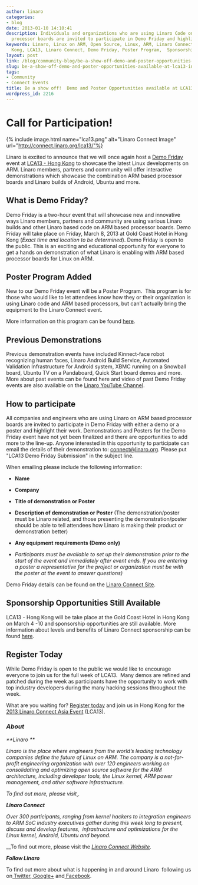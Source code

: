 ```yaml
---
author: linaro
categories:
- blog
date: 2013-01-10 14:10:41
description: Individuals and organizations who are using Linaro Code on ARM based
  processor boards are invited to participate in Demo Friday and highlight their work.
keywords: Linaro, Linux on ARM, Open Source, Linux, ARM, Linaro Connect, LCA13-Hong
  Kong, LCA13, Linaro Connect, Demo Friday, Poster Program,  Sponsorship, Registration
layout: post
link: /blog/community-blog/be-a-show-off-demo-and-poster-opportunities-available-at-lca13-in-hong-kong/
slug: be-a-show-off-demo-and-poster-opportunities-available-at-lca13-in-hong-kong
tags:
- Community
- Connect Events
title: Be a show off!  Demo and Poster Opportunities available at LCA13 in Hong Kong
wordpress_id: 2216
---
```


# Call for Participation!

{% include image.html name="lca13.png" alt="Linaro Connect Image" url="http://connect.linaro.org/lca13/"%}

Linaro is excited to announce that we will once again host a [Demo Friday](/connect/demo-friday) event at [LCA13 - Hong Kong](http://connect.linaro.org) to showcase the latest Linux developments on ARM. Linaro members, partners and community will offer interactive demonstrations which showcase the combination ARM based processor boards and Linaro builds of Android, Ubuntu and more.


## What is Demo Friday?

Demo Friday is a two-hour event that will showcase new and innovative ways Linaro members, partners and community are using various Linaro builds and other Linaro based code on ARM based processor boards. Demo Friday will take place on Friday, March 8, 2013 at Gold Coast Hotel in Hong Kong (_Exact time and location to be determined_). Demo Friday is open to the public. This is an exciting and educational opportunity for everyone to get a hands on demonstration of what Linaro is enabling with ARM based processor boards for Linux on ARM.


## Poster Program Added


New to our Demo Friday event will be a Poster Program.  This program is for those who would like to let attendees know how they or their organization is using Linaro code and ARM based processors, but can’t actually bring the equipment to the Linaro Connect event.

More information on this program can be found [here](/connect/demo-friday).


## Previous Demonstrations


Previous demonstration events have included Kinnect-face robot recognizing human faces, Linaro Android Build Service, Automated Validation Infrastructure for Android system, XBMC running on a Snowball board, Ubuntu TV on a Pandaboard, Quick Start board demos and more. More about past events can be found here and video of past Demo Friday events are also available on the [Linaro YouTube Channel](http://www.youtube.com/user/linaroorg).


## How to participate


All companies and engineers who are using Linaro on ARM based processor boards are invited to participate in Demo Friday with either a demo or a poster and highlight their work. Demonstrations and Posters for the Demo Friday event have not yet been finalized and there are opportunities to add more to the line-up. Anyone interested in this opportunity to participate can email the details of their demonstration to: [connect@linaro.org](mailto:connect@linaro.org). Please put "LCA13 Demo Friday Submission" in the subject line.

When emailing please include the following information:


  * **Name**


  * **Company**

  * **Title of demonstration or Poster**


  * **Description of demonstration or Poster** (The demonstration/poster must be Linaro related, and those presenting the demonstration/poster should be able to tell attendees how Linaro is making their product or demonstration better)


  * **Any equipment requirements (Demo only)**


  * _Participants must be available to set up their demonstration prior to the start of the event and immediately after event ends. If you are entering a poster a representative for the project or organization must be with the poster at the event to answer questions)_


Demo Friday details can be found on the [Linaro Connect Site](/connect/demo-friday).


## Sponsorship Opportunities Still Available


LCA13 - Hong Kong will be take place at the Gold Coast Hotel in Hong Kong on March 4 -10 and sponsorship opportunities are still available. More information about levels and benefits of Linaro Connect sponsorship can be found [here](http://connect.linaro.org/sponsors/).


## Register Today


While Demo Friday is open to the public we would like to encourage everyone to join us for the full week of LCA13.  Many demos are refined and patched during the week as participants have the opportunity to work with top industry developers during the many hacking sessions throughout the week.

What are you waiting for? [Register today](http://linaro.eventbrite.co.uk/) and join us in Hong Kong for the [2013 Linaro Connect Asia Event](/blog/registration-opens-for-linaro-connect-asia-2013-book-early/) (LCA13).


### **_About_**


_**Linaro **_

_Linaro is the place where engineers from the world’s leading technology companies define the future of Linux on ARM. The company is a not-for-profit engineering organization with over 120 engineers working on consolidating and optimizing open source software for the ARM architecture, including developer tools, the Linux kernel, ARM power management, and other software infrastructure._

_To find out more, please visit[ ](/)._

_**Linaro Connect**_

_Over 300 participants, ranging from kernel hackers to integration engineers to ARM SoC industry executives gather during this week long to present, discuss and develop features,  infrastructure and optimizations for the Linux kernel, Android, Ubuntu and beyond._

__To find out more, please visit the _[ Linaro Connect Website](http://connect.linaro.org/)._

_**Follow Linaro**_

To find out more about what is happening in and around Linaro  following us on[ Twitter](https://twitter.com/LinaroOrg),[ Google+](https://plus.google.com/+LinaroOnAir) and[ Facebook](https://www.facebook.com/LinaroOrg).